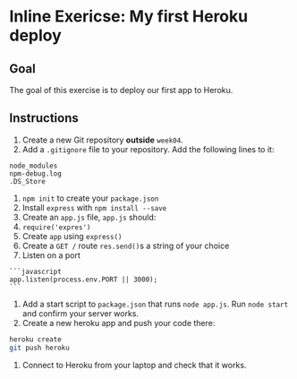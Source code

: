 # Inline Exericse: My first Heroku deploy

## Goal

The goal of this exercise is to deploy our first app to Heroku.

## Instructions

1. Create a new Git repository **outside** `week04`.
1. Add a `.gitignore` file to your repository. Add the following lines to
   it:

  ```
  node_modules
  npm-debug.log
  .DS_Store
  ```

1. `npm init` to create your `package.json`
1. Install `express` with `npm install --save`
1. Create an `app.js` file, `app.js` should:
  1. `require('expres')`
  1. Create `app` using `express()`
  1. Create a `GET /` route `res.send()`s a string of your choice
  1. Listen on a port

    ```javascript
    app.listen(process.env.PORT || 3000);
    ```

1. Add a start script to `package.json` that runs `node app.js`.
   Run `node start` and confirm your server works.
1. Create a new heroku app and push your code there:

  ```bash
  heroku create
  git push heroku
  ```

1. Connect to Heroku from your laptop and check that it works.


